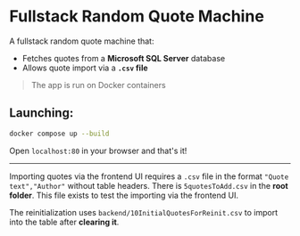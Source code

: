 # Fullstack Random Quote Machine
A fullstack random quote machine that:

* Fetches quotes from a **Microsoft SQL Server** database
* Allows quote import via a **`.csv` file**
>The app is run on Docker containers

## Launching:

```bash
docker compose up --build
```
Open `localhost:80` in your browser and that's it!

---

Importing quotes via the frontend UI requires a `.csv` file in the format `"Quote text","Author"` without table headers. There is `5quotesToAdd.csv` in the **root folder**. This file exists to test the importing via the frontend UI.

The reinitialization uses `backend/10InitialQuotesForReinit.csv` to import into the table after **clearing it**.